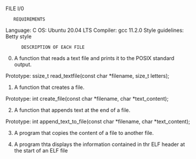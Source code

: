    FILE I/0


       REQUIREMENTS
Language: C OS: Ubuntu 20.04 LTS Compiler: gcc 11.2.0 Style guidelines: Betty style

          DESCRIPTION OF EACH FILE

0. A function that reads a text file and prints it to the POSIX standard output.

Prototype: ssize_t read_textfile(const char *filename, size_t letters);

1. A function that creates a file.

Prototype: int create_file(const char *filename, char *text_content);


2. A  function that appends text at the end of a file.

Prototype: int append_text_to_file(const char *filename, char *text_content);


3. A program that copies the content of a file to another file.



4. A program thta displays the information contained in thr ELF header at the start of an ELF file
